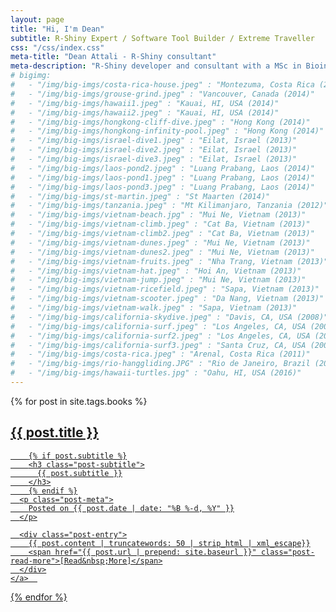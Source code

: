 ```yaml
---
layout: page
title: "Hi, I'm Dean"
subtitle: R-Shiny Expert / Software Tool Builder / Extreme Traveller
css: "/css/index.css"
meta-title: "Dean Attali - R-Shiny consultant"
meta-description: "R-Shiny developer and consultant with a MSc in Bioinformatics and a Bachelor of Computer Science. Previously a software engineer at Google, IBM, and Wish.com."
# bigimg:
#   - "/img/big-imgs/costa-rica-house.jpeg" : "Montezuma, Costa Rica (2011)"
#   - "/img/big-imgs/grouse-grind.jpeg" : "Vancouver, Canada (2014)"
#   - "/img/big-imgs/hawaii1.jpeg" : "Kauai, HI, USA (2014)"
#   - "/img/big-imgs/hawaii2.jpeg" : "Kauai, HI, USA (2014)"
#   - "/img/big-imgs/hongkong-cliff-dive.jpeg" : "Hong Kong (2014)"
#   - "/img/big-imgs/hongkong-infinity-pool.jpeg" : "Hong Kong (2014)"
#   - "/img/big-imgs/israel-dive1.jpeg" : "Eilat, Israel (2013)"
#   - "/img/big-imgs/israel-dive2.jpeg" : "Eilat, Israel (2013)"
#   - "/img/big-imgs/israel-dive3.jpeg" : "Eilat, Israel (2013)"
#   - "/img/big-imgs/laos-pond2.jpeg" : "Luang Prabang, Laos (2014)"
#   - "/img/big-imgs/laos-pond1.jpeg" : "Luang Prabang, Laos (2014)"
#   - "/img/big-imgs/laos-pond3.jpeg" : "Luang Prabang, Laos (2014)"
#   - "/img/big-imgs/st-martin.jpeg" : "St Maarten (2014)"
#   - "/img/big-imgs/tanzania.jpeg" : "Mt Kilimanjaro, Tanzania (2012)"
#   - "/img/big-imgs/vietnam-beach.jpg" : "Mui Ne, Vietnam (2013)"
#   - "/img/big-imgs/vietnam-climb.jpeg" : "Cat Ba, Vietnam (2013)"
#   - "/img/big-imgs/vietnam-climb2.jpeg" : "Cat Ba, Vietnam (2013)" 
#   - "/img/big-imgs/vietnam-dunes.jpeg" : "Mui Ne, Vietnam (2013)"
#   - "/img/big-imgs/vietnam-dunes2.jpeg" : "Mui Ne, Vietnam (2013)"
#   - "/img/big-imgs/vietnam-fruits.jpeg" : "Nha Trang, Vietnam (2013)"
#   - "/img/big-imgs/vietnam-hat.jpeg" : "Hoi An, Vietnam (2013)"
#   - "/img/big-imgs/vietnam-jump.jpeg" : "Mui Ne, Vietnam (2013)"
#   - "/img/big-imgs/vietnam-ricefield.jpeg" : "Sapa, Vietnam (2013)"
#   - "/img/big-imgs/vietnam-scooter.jpeg" : "Da Nang, Vietnam (2013)"
#   - "/img/big-imgs/vietnam-walk.jpeg" : "Sapa, Vietnam (2013)"
#   - "/img/big-imgs/california-skydive.jpeg" : "Davis, CA, USA (2008)"
#   - "/img/big-imgs/california-surf.jpeg" : "Los Angeles, CA, USA (2008)"
#   - "/img/big-imgs/california-surf2.jpeg" : "Los Angeles, CA, USA (2008)" 
#   - "/img/big-imgs/california-surf3.jpeg" : "Santa Cruz, CA, USA (2009)"
#   - "/img/big-imgs/costa-rica.jpeg" : "Arenal, Costa Rica (2011)"
#   - "/img/big-imgs/rio-hanggliding.JPG" : "Rio de Janeiro, Brazil (2015)"  
#   - "/img/big-imgs/hawaii-turtles.jpg" : "Oahu, HI, USA (2016)"  
---
```


<!-- <div class="list-filters">
  <a href="/" class="list-filter">All posts</a>
  <span class="list-filter filter-selected">Most Popular</span>
  <a href="/tutorials" class="list-filter">Tutorials</a>
  <a href="/tags" class="list-filter">Index</a>
</div> -->

<div class="posts-list">
  {% for post in site.tags.books %}
  <article>
    <a class="post-preview" href="{{ post.url | prepend: site.baseurl }}">
	    <h2 class="post-title">{{ post.title }}</h2>
	
	    {% if post.subtitle %}
	    <h3 class="post-subtitle">
	      {{ post.subtitle }}
	    </h3>
	    {% endif %}
      <p class="post-meta">
        Posted on {{ post.date | date: "%B %-d, %Y" }}
      </p>

      <div class="post-entry">
        {{ post.content | truncatewords: 50 | strip_html | xml_escape}}
        <span href="{{ post.url | prepend: site.baseurl }}" class="post-read-more">[Read&nbsp;More]</span>
      </div>
    </a>  
   </article>
  {% endfor %}
</div>